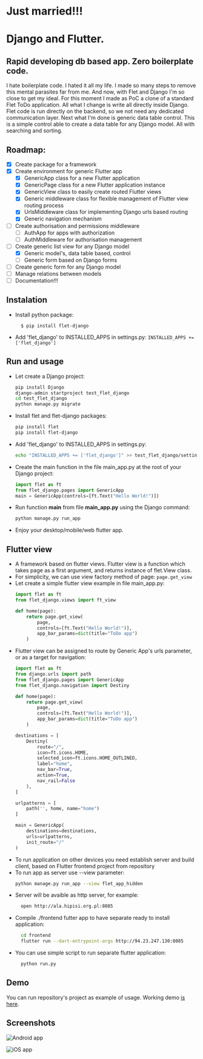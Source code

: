 # Just married!!!
# Django and Flutter.

## Rapid developing db based app. Zero boilerplate code.

I hate boilerplate code. I hated it all my life. I made so many steps to remove this mental parasites far from me. And now, with Flet and Django I'm so close to get my ideal. For this moment I made as PoC a clone of a standard Flet ToDo application. All what I change is write all directly inside Django. Flet code is run directly on the backend, so we not need any dedicated communication layer. Next what I'm done is generic data table control. This is a simple control able to create a data table for any Django model. All with searching and sorting.

## Roadmap:
* [x] Create package for a framework
* [x] Create environment for generic Flutter app
  * [x] GenericApp class for a new Flutter application
  * [x] GenericPage class for a new Flutter application instance
  * [x] GenericView class to easily create routed Flutter views
  * [x] Generic middleware class for flexible management of Flutter view routing process
  * [x] UrlsMiddleware class for implementing Django urls based routing
  * [x] Generic navigation mechanism
* [ ] Create authorisation and permissions middleware
  * [ ] AuthApp for apps with authorization
  * [ ] AuthMiddleware for authorisation management
* [ ] Create generic list view for any Django model
  * [x] Generic model's, data table based, control
  * [ ] Generic form based on Django forms
* [ ] Create generic form for any Django model
* [ ] Manage relations between models
* [ ] Documentation!!!

## Instalation
- Install python package:

        $ pip install flet-django
- Add 'flet_django' to INSTALLED_APPS in settings.py:
        `INSTALLED_APPS += ['flet_django']`


## Run and usage

* Let create a Django project:
    ```bash
    pip install Django
    django-admin startproject test_flet_django
    cd test_flet_django
    python manage.py migrate
    ```
* Install flet and flet-django packages:
    ```bash
    pip install flet
    pip install flet-django
    ```
* Add 'flet_django' to INSTALLED_APPS in settings.py:
    ```bash
    echo "INSTALLED_APPS += ['flet_django']" >> test_flet_django/settings.py
    ```
* Create the main function in the file main_app.py at the root of your Django project:
    ```python
    import flet as ft
    from flet_django.pages import GenericApp
    main = GenericApp(controls=[ft.Text("Hello World!")])
    ```
* Run function __main__ from file __main_app.py__ using the Django command:
    ```bash
    python manage.py run_app
    ```
* Enjoy your desktop/mobile/web flutter app.

## Flutter view

- A framework based on flutter views. Flutter view is a function which takes page as a first argument, and returns instance of flet.View class.
- For simplicity, we can use view factory method of page: `page.get_view`
- Let create a simple flutter view example in file main_app.py:
    ```python
    import flet as ft
    from flet_django.views import ft_view

    def home(page):
        return page.get_view(
            page,
            controls=[ft.Text("Hello World!")],
            app_bar_params=dict(title="ToDo app")
        )
    ```
- Flutter view can be assigned to route by Generic App's urls parameter, or as a target for navigation:
    ```python
    import flet as ft
    from django.urls import path
    from flet_django.pages import GenericApp
    from flet_django.navigation import Destiny

    def home(page):
        return page.get_view(
            page,
            controls=[ft.Text("Hello World!")],
            app_bar_params=dict(title="ToDo app")
        )

    destinations = [
        Destiny(
            route="/",
            icon=ft.icons.HOME,
            selected_icon=ft.icons.HOME_OUTLINED,
            label="home",
            nav_bar=True,
            action=True,
            nav_rail=False
        ),
    ]

    urlpatterns = [
        path('', home, name="home")
    ]

    main = GenericApp(
        destinations=destinations,
        urls=urlpatterns,
        init_route="/"
    )

    ```
- To run application on other devices you need establish server and build client, based on Flutter frontend project from repository
- To run app as server use --view parameter:
    ```bash
    python manage.py run_app --view flet_app_hidden
    ```
- Server will be avaible as http server, for example:
    ```bash
      open http://ala.hipisi.org.pl:8085
    ```
- Compile ./frontend futter app to have separate ready to install application:
    ```bash
      cd frontend
      flutter run --dart-entrypoint-args http://94.23.247.130:8085
    ```
- You can use simple script to run separate flutter application:
    ```bash
      python run.py
    ```

## Demo
You can run repository's project as example of usage.
Working demo [is here](http://ala.hipisi.org.pl:8085).

## Screenshots

![Android app](./todo_pixel4.png)

![iOS app](./todo_iphone14.png)
